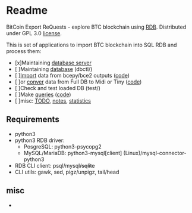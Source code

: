 # Readme
BitCoin Export ReQuests - explore BTC blockchain using [RDB](https://en.wikipedia.org/wiki/Relational_database).
Distributed under GPL 3.0 [license](LICENSE).

This is set of applications to import BTC blockchain into SQL RDB and process them:

- [x]Maintaining [database server](doc/DBS.md)
- [ ]Maintaining [database](doc/DB.md) (dbctl/)
- [ ][Import](doc/Import.md) data from bcepy/bce2 outputs ([code](import/))
- [ ]or [conver](doc/Convert.md) data from Full DB to Midi or Tiny ([code](convert/))
- [ ]Check and test loaded DB (test/)
- [ ]Make [queries](doc/BCERQ.md) ([code](query/))
- [ ]misc: [TODO](doc/TODO.md), [notes](doc/NOTES.md), [statistics](doc/Stat.md)

## Requirements

- python3
- python3 RDB driver:
  - PosgreSQL: python3-psycopg2
  - MySQL/MariaDB: python3-mysql[client] (Linux)/mysql-connector-python3
- RDB CLI client: psql/mysql~~/sqlite~~
- CLI utils: gawk, sed, pigz/unpigz, tail/head

## misc

- 